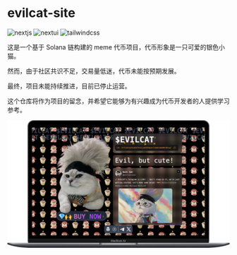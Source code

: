 # evilcat-site

![nextjs](https://img.shields.io/badge/Next.js_14-black?logo=nextdotjs)
![nextui](https://img.shields.io/badge/NextUI-black?logo=nextui)
![tailwindcss](https://img.shields.io/badge/Tailwind_CSS-06B6D4?logo=tailwindcss&labelColor=263238)

这是一个基于 Solana 链构建的 meme 代币项目，代币形象是一只可爱的银色小猫。

然而，由于社区共识不足，交易量低迷，代币未能按预期发展。

最终，项目未能持续推进，目前已停止运营。

这个仓库将作为项目的留念，并希望它能够为有兴趣成为代币开发者的人提供学习参考。

<img width='580px' src='./Macbook-Air-evilcat-site.vercel.app.png' alt='macbook' />
